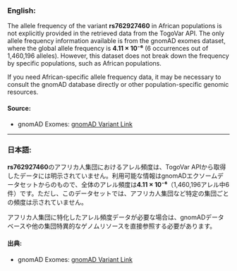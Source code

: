 ### English:
The allele frequency of the variant **rs762927460** in African populations is not explicitly provided in the retrieved data from the TogoVar API. The only allele frequency information available is from the gnomAD exomes dataset, where the global allele frequency is **4.11 × 10⁻⁶** (6 occurrences out of 1,460,196 alleles). However, this dataset does not break down the frequency by specific populations, such as African populations.

If you need African-specific allele frequency data, it may be necessary to consult the gnomAD database directly or other population-specific genomic resources.

#### Source:
- gnomAD Exomes: [gnomAD Variant Link](https://gnomad.broadinstitute.org/variant/2-166051937-T-C?dataset=gnomad_r4)

---

### 日本語:
**rs762927460**のアフリカ人集団におけるアレル頻度は、TogoVar APIから取得したデータには明示されていません。利用可能な情報はgnomADエクソームデータセットからのもので、全体のアレル頻度は**4.11 × 10⁻⁶**（1,460,196アレル中6件）です。ただし、このデータセットでは、アフリカ人集団など特定の集団ごとの頻度は示されていません。

アフリカ人集団に特化したアレル頻度データが必要な場合は、gnomADデータベースや他の集団特異的なゲノムリソースを直接参照する必要があります。

#### 出典:
- gnomAD Exomes: [gnomAD Variant Link](https://gnomad.broadinstitute.org/variant/2-166051937-T-C?dataset=gnomad_r4)